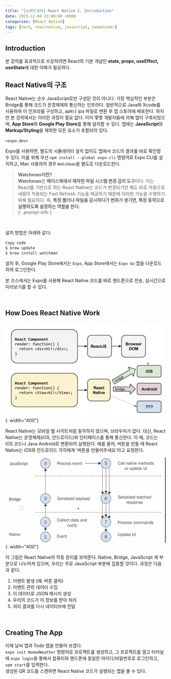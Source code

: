 ```yaml
---
title: "[노마드코더] React Native 1. Introduction"
date: 2023-12-04 23:00:00 +0900
categories: [React Native]
tags: [tech, reactnative, javascript, nomadcoder]
---
```


## Introduction
본 강의를 효과적으로 수강하려면 React의 기본 개념인 **state, props, useEffect, useState**에 대한 이해가 필요하다.  


## React Native의 구조
React Native는 순수 JavaScript로만 구성된 것이 아니다. 가장 핵심적인 부분은 Bridge를 통해 코드가 운영체제와 통신하는 인프라다. 일반적으로 Java와 Xcode를 사용하여 이 인프라를 구성하고, apk나 ipa 파일로 변환 후 앱 스토어에 배포한다. 하지만 본 강의에서는 이러한 과정이 필요 없다. 이미 몇몇 개발자들에 의해 앱이 구축되었으며, **App Store**와 **Google Play Store**를 통해 설치할 수 있다. 앱에는 **JavaScript**와 **Markup/Styling**을 제외한 모든 요소가 포함되어 있다.

`<expo.dev>`

Expo를 사용하면, 별도의 시뮬레이터 설치 없이도 앱에서 코드의 결과를 바로 확인할 수 있다. 이를 위해 우선 `npm install --global expo-cli` 명령어로 Expo CLI를 설치하고, Mac 사용자의 경우 `Watchman`을 별도로 다운로드한다.  

> **Watchman이란?**  
**Watchman**은 **페이스북에서 제작한 파일 시스템 변경 감지 도구**이다. 이는 React를 기반으로 하는 React Native는 코드가 변경되기만 해도 바로 자동으로 내용이 적용되는 Fast Refresh 기능을 제공하기 때문에 이러한 기능을 수행하기 위해 필요하다. 즉, **특정 폴더나 파일을 감시하다가 변화가 생기면, 특정 동작으로 실행하도록 설정하는 역할을 한다.**  
{: .prompt-info }

<br>

설치 방법은 아래와 같다:

```shell
Copy code
$ brew update
$ brew install watchman
```

설치 후, Google Play Store에서는 `Expo`, App Store에서는 `Expo Go` 앱을 다운로드하여 로그인한다.  

본 코스에서는 Expo를 사용해 React Native 코드를 바로 핸드폰으로 전송, 실시간으로 미리보기를 할 수 있다.  

<br>

## How Does React Native Work

![CompareReactAndNative](../../assets/img/posts/React-Native/2023-11-29/Compare-React-Native.png){: width="400"} 

React Native는 모바일 웹 사이트처럼 동작하지 않으며, 브라우저가 없다. 대신, React Native는 운영체제(iOS, 안드로이드)와 인터페이스를 통해 통신한다. 이 때, 코드는 iOS 코드나 Java Android로 변환되어 실행된다. 예를 들어, 버튼을 만들 때 React Native는 iOS와 안드로이드 각각에게 '버튼을 만들어주세요'라고 요청한다.  

![ActiveReactNative](../../assets/img/posts/React-Native/2023-11-29/Active-React-Native.png){: width="400"} 

이 그림은 React Native의 작동 원리를 보여준다. Native, Bridge, JavaScript 세 부분으로 나누어져 있으며, 우리는 주로 JavaScript 부분에 집중할 것이다. 과정은 다음과 같다:  

1. 이벤트 발생 (예: 버튼 클릭)
2. 이벤트 관련 데이터 수집
3. 이 데이터로 JSON 메시지 생성
4. 우리의 코드가 이 정보를 받아 처리
5. 처리 결과를 다시 네이티브에 전달

<br>

## Creating The App
이제 날씨 앱과 Todo 앱을 만들어 보겠다.  
`expo init NomadWeather` 명령어로 프로젝트를 생성하고, 그 프로젝트를 열고 터미널에 `expo login`을 통해서 컴퓨터와 핸드폰에 동일한 아이디/비밀번호로 로그인하고, `npm start`를 입력한다.  
생성된 QR 코드를 스캔하면 React Native 코드가 실행되는 앱을 볼 수 있다.
